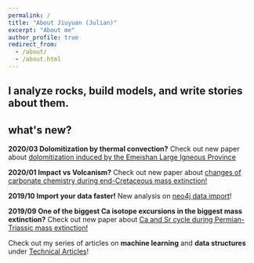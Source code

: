 ```yaml
---
permalink: /
title: "About Jiuyuan (Julian)"
excerpt: "About me"
author_profile: true
redirect_from:
  - /about/
  - /about.html
---
```

<p style="font-family:PT Serif;font-size:22px;text-align:center">
         <h2>
         I analyze rocks, build models, and write stories about them.
         </h2>
</p>

what's new?
------
**2020/03 Dolomitization by thermal convection?** Check out new paper about [dolomitization induced by the Emeishan Large Igneous Province](https://doi.org/10.1016/j.marpetgeo.2020.104308)

**2020/01 Impact vs Volcanism?** Check out new paper about [changes of carbonate chemistry during end-Cretaceous mass extinction!](https://doi.org/10.1130/G46431.1)

**2019/10 Import your data faster!** New analysis on [neo4j data import](https://julianwangnwu.github.io/posts/2019/06/import-neo4j/)!

**2019/09 One of the biggest Ca isotope excursions in the biggest mass extinction?** Check out new paper about [Ca and Sr cycle during Permian-Triassic mass extinction!](https://www.sciencedirect.com/science/article/pii/S0016703719304594)

Check out my series of articles on **machine learning** and **data structures** under [Technical Articles](https://julianwangnwu.github.io/year-archive/)!

